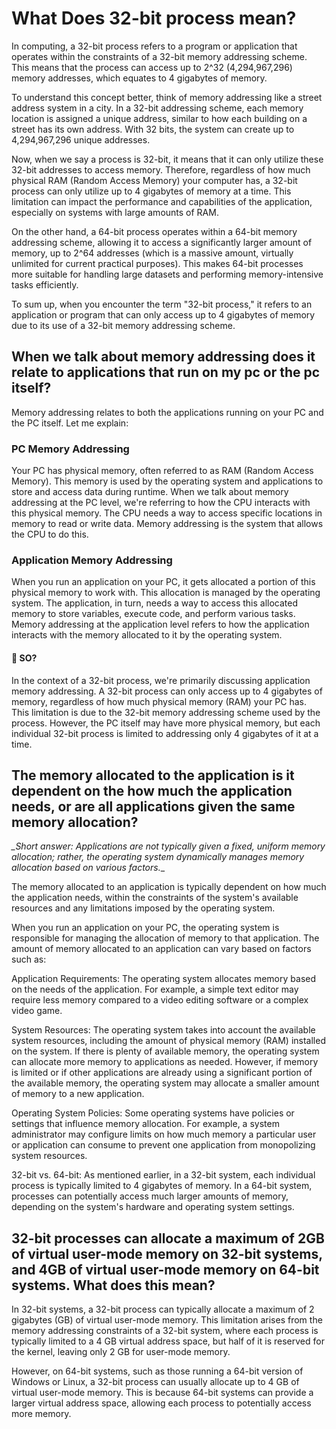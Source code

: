 # What Does 32-bit process mean?

In computing, a 32-bit process refers to a program or application that operates within the constraints of a 32-bit memory addressing scheme. This means that the process can access up to 2^32 (4,294,967,296) memory addresses, which equates to 4 gigabytes of memory.

To understand this concept better, think of memory addressing like a street address system in a city. In a 32-bit addressing scheme, each memory location is assigned a unique address, similar to how each building on a street has its own address. With 32 bits, the system can create up to 4,294,967,296 unique addresses.

Now, when we say a process is 32-bit, it means that it can only utilize these 32-bit addresses to access memory. Therefore, regardless of how much physical RAM (Random Access Memory) your computer has, a 32-bit process can only utilize up to 4 gigabytes of memory at a time. This limitation can impact the performance and capabilities of the application, especially on systems with large amounts of RAM.

On the other hand, a 64-bit process operates within a 64-bit memory addressing scheme, allowing it to access a significantly larger amount of memory, up to 2^64 addresses (which is a massive amount, virtually unlimited for current practical purposes). This makes 64-bit processes more suitable for handling large datasets and performing memory-intensive tasks efficiently.

To sum up, when you encounter the term "32-bit process," it refers to an application or program that can only access up to 4 gigabytes of memory due to its use of a 32-bit memory addressing scheme.

## When we talk about memory addressing does it relate to applications that run on my pc or the pc itself?

Memory addressing relates to both the applications running on your PC and the PC itself. Let me explain:

### PC Memory Addressing
Your PC has physical memory, often referred to as RAM (Random Access Memory). This memory is used by the operating system and applications to store and access data during runtime. When we talk about memory addressing at the PC level, we're referring to how the CPU interacts with this physical memory. The CPU needs a way to access specific locations in memory to read or write data. Memory addressing is the system that allows the CPU to do this.

### Application Memory Addressing
When you run an application on your PC, it gets allocated a portion of this physical memory to work with. This allocation is managed by the operating system. The application, in turn, needs a way to access this allocated memory to store variables, execute code, and perform various tasks. Memory addressing at the application level refers to how the application interacts with the memory allocated to it by the operating system.

#### 📲 SO?
In the context of a 32-bit process, we're primarily discussing application memory addressing. A 32-bit process can only access up to 4 gigabytes of memory, regardless of how much physical memory (RAM) your PC has. This limitation is due to the 32-bit memory addressing scheme used by the process. However, the PC itself may have more physical memory, but each individual 32-bit process is limited to addressing only 4 gigabytes of it at a time.

## The memory allocated to the application is it dependent on the how much the application needs, or are all applications given the same memory allocation?

*_Short answer: Applications are not typically given a fixed, uniform memory allocation; rather, the operating system dynamically manages memory allocation based on various factors.*_

The memory allocated to an application is typically dependent on how much the application needs, within the constraints of the system's available resources and any limitations imposed by the operating system.

When you run an application on your PC, the operating system is responsible for managing the allocation of memory to that application. The amount of memory allocated to an application can vary based on factors such as:

Application Requirements: The operating system allocates memory based on the needs of the application. For example, a simple text editor may require less memory compared to a video editing software or a complex video game.

System Resources: The operating system takes into account the available system resources, including the amount of physical memory (RAM) installed on the system. If there is plenty of available memory, the operating system can allocate more memory to applications as needed. However, if memory is limited or if other applications are already using a significant portion of the available memory, the operating system may allocate a smaller amount of memory to a new application.

Operating System Policies: Some operating systems have policies or settings that influence memory allocation. For example, a system administrator may configure limits on how much memory a particular user or application can consume to prevent one application from monopolizing system resources.

32-bit vs. 64-bit: As mentioned earlier, in a 32-bit system, each individual process is typically limited to 4 gigabytes of memory. In a 64-bit system, processes can potentially access much larger amounts of memory, depending on the system's hardware and operating system settings.

## 32-bit processes can allocate a maximum of 2GB of virtual user-mode memory on 32-bit systems, and 4GB of virtual user-mode memory on 64-bit systems. What does this mean?

In 32-bit systems, a 32-bit process can typically allocate a maximum of 2 gigabytes (GB) of virtual user-mode memory. This limitation arises from the memory addressing constraints of a 32-bit system, where each process is typically limited to a 4 GB virtual address space, but half of it is reserved for the kernel, leaving only 2 GB for user-mode memory.

However, on 64-bit systems, such as those running a 64-bit version of Windows or Linux, a 32-bit process can usually allocate up to 4 GB of virtual user-mode memory. This is because 64-bit systems can provide a larger virtual address space, allowing each process to potentially access more memory.
